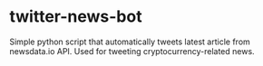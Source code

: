 # twitter-news-bot

Simple python script that automatically tweets latest article from newsdata.io API. Used for tweeting cryptocurrency-related news.
